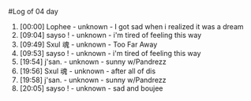 #Log of 04 day

1. [00:00] Lophee - unknown - I got sad when i realized it was a dream
1. [09:04] sayso ! - unknown - i'm tired of feeling this way
1. [09:49] Sxul 魂 - unknown - Too Far Away
1. [09:53] sayso ! - unknown - i'm tired of feeling this way
1. [19:54] j'san. - unknown - sunny w/Pandrezz
1. [19:56] Sxul 魂 - unknown - after all of dis
1. [19:58] j'san. - unknown - sunny w/Pandrezz
1. [20:05] sayso ! - unknown - sad and boujee
